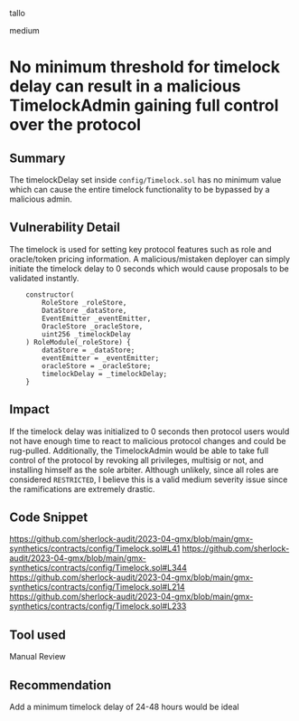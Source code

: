 tallo

medium

# No minimum threshold for timelock delay can result in a malicious TimelockAdmin gaining full control over the protocol

## Summary
The timelockDelay set inside ```config/Timelock.sol``` has no minimum value which can cause the entire timelock functionality to be bypassed by a malicious admin.

## Vulnerability Detail
The timelock is used for setting key protocol features such as role and oracle/token pricing information. A malicious/mistaken deployer can simply initiate the timelock delay to 0 seconds which would cause proposals to be validated instantly. 
```solidity
    constructor(
        RoleStore _roleStore,
        DataStore _dataStore,
        EventEmitter _eventEmitter,
        OracleStore _oracleStore,
        uint256 _timelockDelay
    ) RoleModule(_roleStore) {
        dataStore = _dataStore;
        eventEmitter = _eventEmitter;
        oracleStore = _oracleStore;
        timelockDelay = _timelockDelay;
    }
```

## Impact
If the timelock delay was initialized to 0 seconds then protocol users would not have enough time to react to malicious protocol changes and could be rug-pulled. Additionally, the TimelockAdmin would be able to take full control of the protocol by revoking all privileges, multisig or not, and installing himself as the sole arbiter. Although unlikely, since all roles are considered ```RESTRICTED```, I believe this is a valid medium severity issue since the ramifications are extremely drastic.  

## Code Snippet
https://github.com/sherlock-audit/2023-04-gmx/blob/main/gmx-synthetics/contracts/config/Timelock.sol#L41
https://github.com/sherlock-audit/2023-04-gmx/blob/main/gmx-synthetics/contracts/config/Timelock.sol#L344
https://github.com/sherlock-audit/2023-04-gmx/blob/main/gmx-synthetics/contracts/config/Timelock.sol#L214
https://github.com/sherlock-audit/2023-04-gmx/blob/main/gmx-synthetics/contracts/config/Timelock.sol#L233
## Tool used

Manual Review

## Recommendation
Add a minimum timelock delay of 24-48 hours would be ideal